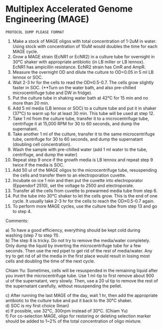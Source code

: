 # Multiplex Accelerated Genome Engineering \(MAGE\)

`PROTOCOL DUMP PLEASE FORMAT`

1. Make a stock of MAGE oligos with total concentration of 1-2uM in water. Using stock with concentration of 10uM would doubles the time for each MAGE cycle.
2. Grow a MAGE strain \(EcNR1 or EcNR2\) in a culture tube for overnight  in 30°C  shaker with  appropriate antibiotic \(in LB miller or LB lennox\). EcNR1 has ampicillin resistance. EcNR2 strain has CmR and AmpR.
3. Measure the overnight OD and dilute the culture to OD=0.05 in 5 ml LB lennox or SOC.
4. Wait 2-3 hr for the cells to read the OD≈0.5-0.7. The cells grow slightly faster in SOC. \(\*\*Turn on the water bath, and also pre-chilled microcentrifuge tube and DW in fridge\).
5. Put the culture tube in shaking water bath at 42°C for 15 min and no more than 20 min.
6. Add 5 ml media \(LB lennox or SOC\) to a culture tube and put it in shaker \(37°C\) to warm up for at least 30 min. This tube will be used at step 12.
7. Take 1 ml from the culture tube, transfer it to a microcentrifuge tube, centrifuge it at 15,000 RPM for 30 to 60 seconds, and dump the supernatant.
8. Take another 1 ml of the culture, transfer it to the same microcentrifuge tube, centrifuge for 30 to 60 seconds, and dump the supernatant \(doubling cell concentration\).
9. Wash the sample with pre-chilled water \(add 1 ml water to the tube, centrifuge, and dump the water\)
10. Repeat step 9 once if the growth media is LB lennox and repeat step 9 twice if the media is SOC.
11. Add 50 ul of the MAGE oligos to the microcentrifuge tube, resuspending the cells and transfer them to an electroporation cuvette.
12. Incubate on ice 1 min and then put the cuvette into electroporator \(Eppendorf 2510\), set the voltage to 2500 and electroporate.
13. Transfer all the cells from cuvette to prewarmed media tube from step 6.
14. Put the tube into 30°C shaker to let the cells grow. This is the end of one cycle. It usually take 2-3 hr for the cells to reach the OD≈0.5-0.7 again.
15. To perform more MAGE cycles, use the culture tube from step 13 and go to step 4.

Comments:

a\) To have a good efficiency, everything should be kept cold during washing \(step 7 to step 11\).  
b\) The step 8 is tricky. Do not try to remove the media/water completely. Only dump the liquid by inverting the microcentrifuge tube for a few seconds. Then use the red pipet to get rid of the rest of media/water. Any try to get rid of all the media in the first place would result in losing most cells and doubling the time of the next cycle.

Chiam Yu: Sometimes, cells will be resuspended in the remaining liquid after you invert the microcentrifuge tube. Use 1 ml-tip to first remove about 900 ul of the supernatant, very slowly. Then, use a 20 ul tip to remove the rest of the supernatant carefully, without resuspending the pellet.

c\) After running the last MAGE of the day, wait 1 hr, then add the appropriate antibiotic to the culture tube and put it back to the 30°C shaker.  
d\) SOC is my first choice \(Iman\)  
e\) If possible, use 32°C, 300rpm instead of 30°C. \(Chiam Yu\)  
f\) For co-selection MAGE, oligo for restoring or deleting selection marker should be added to 1~2% of the total concentration of oligo mixture.

